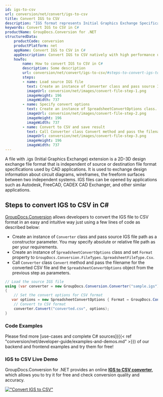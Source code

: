 ```yaml
---
id: igs-to-csv
url: conversion/net/convert/igs-to-csv
title: Convert IGS to CSV
description: "IGS format represents Initial Graphics Exchange Specification (IGES) with .igs extension. Learn how to convert IGS to CSV file programmatically in C# language using GroupDocs.Conversion for .NET library."
keywords: Convert IGS to CSV in C#
productName: GroupDocs.Conversion for .NET
structuredData:
    productCode: conversion
    productPlatform: net
    appName: Convert IGS to CSV in C#
    appDescription: Convert IGS to CSV natively with high performance using C# language and server side GroupDocs.Conversion for .NET APIs, without the use of any software like Microsoft or Open Office.
    howTo:
        name: How to convert IGS to CSV in C# 
        description: Some description
        url: conversion/net/convert/igs-to-csv/#steps-to-convert-igs-to-csv-in-c
        steps:
        - name: Load source IGS file 
          text: Create an instance of Converter class and pass source IGS file path as a constructor parameter. You may specify absolute or relative file path as per your requirements. 
          imageUrl: conversion/net/images/convert-file-step-1.png
          imageHeight: 196
          imageWidth: 737
        - name: Specify convert options 
          text: Create an instance of SpreadsheetConvertOptions class.
          imageUrl: conversion/net/images/convert-file-step-2.png
          imageHeight: 196
          imageWidth: 737
        - name: Convert to CSV and save result 
          text: Call Converter class Convert method and pass the filename for the converted HTML file and the SpreadsheetConvertOptions object from the previous step as parameters.
          imageUrl: conversion/net/images/convert-file-step-3.png
          imageHeight: 196
          imageWidth: 737
---
```


A file with .igs (Initial Graphics Exchange) extension is a 2D-3D design exchange file format that is independent of source or destination file format specifications used by CAD applications. It is used to exchange design information about circuit diagrams, wireframes, the freeform surfaces between two independent systems. IGS files can be opened by applications such as Autodesk, FreeCAD, CADEX CAD Exchanger, and other similar applications.

## Steps to convert IGS to CSV in C#

[GroupDocs.Conversion](https://products.groupdocs.com/conversion/net) allows developers to convert the IGS file to CSV format in an easy and intuitive way just using a few lines of code as described below:

* Create an instance of `Converter` class and pass source IGS file path as a constructor parameter. You may specify absolute or relative file path as per your requirements. 
* Create an instance of `SpreadsheetConvertOptions` class and set `Format` property to `GroupDocs.Conversion.FileTypes.SpreadsheetFileType.Csv`.
* Call `Converter` class `Convert` method and pass the filename for the converted CSV file and the `SpreadsheetConvertOptions` object from the previous step as parameters.

```csharp
// Load the source IGS file
using (var converter = new GroupDocs.Conversion.Converter("sample.igs"))
{
    // Set the convert options for CSV format
   var options = new SpreadsheetConvertOptions { Format = GroupDocs.Conversion.FileTypes.SpreadsheetFileType.Csv };
    // Convert to CSV format
    converter.Convert("converted.csv", options);
}
```

### Code Examples

Please find more [use-cases and complete C# sources]({{< ref "conversion/net/developer-guide/examples-and-demos.md" >}}) of our backend and frontend examples and try them for free!

### IGS to CSV Live Demo

GroupDocs.Conversion for .NET provides an online [**IGS to CSV converter**](https://products.groupdocs.app/conversion/igs-to-csv), which allows you to try it for free and check conversion quality and accuracy.

[!["Convert IGS to CSV"](conversion/net/images/convert-to-csv/convert-igs-to-csv.png)](https://products.groupdocs.app/conversion/igs-to-csv)